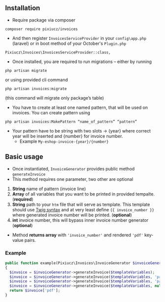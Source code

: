 ## Installation
- Require package via composer
```
composer require pixiucz/invoices
```
- And then register `InvoicesServiceProvider` in your `config\app.php` (laravel) or in boot method of your October's `Plugin.php`
```
Pixiucz\Invoices\InvoicesServiceProvider::class,
```
- Once installed, you are required to run migrations – either by running 
```
php artisan migrate
``` 
or using provided cli command 
```
php artisan invoices:migrate
``` 
(this command will migrate only package’s table)
- You have to create at least one named pattern, that will be used on invoices. You can create pattern using
```
php artisan invoices:MakePattern “name_of_pattern” “pattern”
```
- Your pattern have to be string with two slots -> {year} where correct year will be inserted and {number} for invoice number.
  - Example `My-eshop-invoice-{year}/{number}`

## Basic usage
- Once instantiated, `InvoiceGenerator` provides public method `generateInvoice`
- This method requires one parameter, two other are optional

1. **String** name of pattern (invoice line)
1. **Array** of all variables that you want to be printed in provided tempalte. (**required**)
2. **String** path to your `htm` file that will serve as template. This template should use [Twig syntax](https://twig.symfony.com/doc/2.x/templates.html) and at very least define `{{ invoice_number }}` where generated invoice number will be printed. (**optional**)
3. **int** invoice number, this will bypass inner invoice number generator (**optional**)

- Method **returns array** with `'invoice_number'` and rendered `'pdf'` key-value pairs.

### Example
```php
public function example(Pixiucz\Invoices\InvoiceGenerator $invoiceGenerator)
{
  $invoice = $invoiceGenerator->generateInvoice($templateVariables);
  $invoice = $invoiceGenerator->generateInvoice($templateVariables, 'path/to/your/template.htm');
  $invoice = $invoiceGenerator->generateInvoice($templateVariables, 'path/to/your/template.htm', 12345);
  $invoice = $invoiceGenerator->generateInvoice($templateVariables, null, 12345);
  return $invoice['pdf'];
}
```
